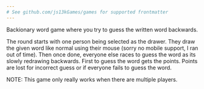 ```yaml
---
# See github.com/js13kGames/games for supported frontmatter
---
```

Backionary word game where you try to guess the written word backwards.

The round starts with one person being selected as the drawer. They draw the given word like normal using their mouse (sorry no mobile support, I ran out of time). Then once done, everyone else races to guess the word as its slowly redrawing backwards. First to guess the word gets the points. Points are lost for incorrect guess or if everyone fails to guess the word. 

NOTE: This game only really works when there are multiple players.